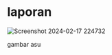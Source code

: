 # laporan

![Screenshot 2024-02-17 224732](https://github.com/whiteevl/laporan/assets/102944933/9ce17fb6-4ed2-430a-922d-e99c5a0f32f1)

gambar asu
